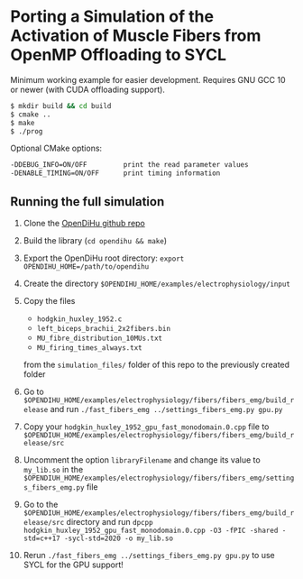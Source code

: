 # Porting a Simulation of the Activation of Muscle Fibers from OpenMP Offloading to SYCL

Minimum working example for easier development. Requires GNU GCC 10 or newer (with CUDA offloading support).

```bash
$ mkdir build && cd build
$ cmake ..
$ make
$ ./prog
```

Optional CMake options:

```bash
-DDEBUG_INFO=ON/OFF         print the read parameter values
-DENABLE_TIMING=ON/OFF      print timing information 
```

## Running the full simulation

1. Clone the [OpenDiHu github repo](https://github.com/maierbn/opendihu)
2. Build the library (`cd opendihu && make`)
3. Export the OpenDiHu root directory: `export OPENDIHU_HOME=/path/to/opendihu`
4. Create the directory `$OPENDIHU_HOME/examples/electrophysiology/input`
5. Copy the files
    * `hodgkin_huxley_1952.c`
    * `left_biceps_brachii_2x2fibers.bin`
    * `MU_fibre_distribution_10MUs.txt`
    * `MU_firing_times_always.txt`

   from the `simulation_files/` folder of this repo to the previously created folder
6. Go to `$OPENDIHU_HOME/examples/electrophysiology/fibers/fibers_emg/build_release` and
   run `./fast_fibers_emg ../settings_fibers_emg.py gpu.py`
7. Copy your `hodgkin_huxley_1952_gpu_fast_monodomain.0.cpp` file
   to `$OPENDIUH_HOME/examples/electrophysiology/fibers/fibers_emg/build_release/src`
8. Uncomment the option `libraryFilename` and change its value to `my_lib.so` in
   the `$OPENDIUH_HOME/examples/electrophysiology/fibers/fibers_emg/settings_fibers_emg.py` file
9. Go to the `$OPENDIUH_HOME/examples/electrophysiology/fibers/fibers_emg/build_release/src` directory and
   run `dpcpp hodgkin_huxley_1952_gpu_fast_monodomain.0.cpp -O3 -fPIC -shared -std=c++17 -sycl-std=2020 -o my_lib.so`
10. Rerun `./fast_fibers_emg ../settings_fibers_emg.py gpu.py` to use SYCL for the GPU support!
